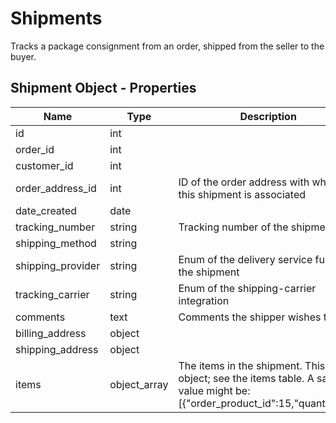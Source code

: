 # Shipments 

Tracks a package consignment from an order, shipped from the seller to the buyer.

## Shipment Object - Properties

| Name | Type | Description |
| --- | --- | --- |
| id | int |
| order_id | int |
| customer_id | int |
| order_address_id | int | ID of the order address with which this shipment is associated |
| date_created | date |
| tracking_number | string | Tracking number of the shipment |
| shipping_method | string |
| shipping_provider | string | Enum of the delivery service fulfilling the shipment |
| tracking_carrier | string | Enum of the shipping-carrier integration |
| comments | text | Comments the shipper wishes to add |
| billing_address | object |
| shipping_address | object |
| items | object_array | The items in the shipment. This is an object; see the items table. A sample value might be: [{"order_product_id":15,"quantity":2}] 
